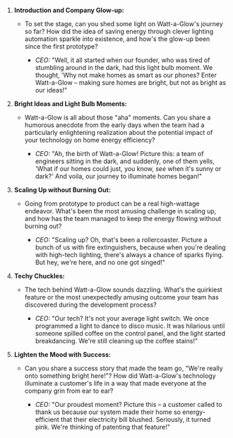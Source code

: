1. **Introduction and Company Glow-up:**
   - To set the stage, can you shed some light on Watt-a-Glow's journey so far? How did the idea of saving energy through clever lighting automation sparkle into existence, and how's the glow-up been since the first prototype?

      - *CEO:* "Well, it all started when our founder, who was tired of stumbling around in the dark, had this light bulb moment. We thought, 'Why not make homes as smart as our phones? Enter Watt-a-Glow – making sure homes are bright, but not as bright as our ideas!"


2. **Bright Ideas and Light Bulb Moments:**
   - Watt-a-Glow is all about those "aha" moments. Can you share a humorous anecdote from the early days when the team had a particularly enlightening realization about the potential impact of your technology on home energy efficiency?

      - *CEO:* "Ah, the birth of Watt-a-Glow! Picture this: a team of engineers sitting in the dark, and suddenly, one of them yells, 'What if our homes could just, you know, *see* when it's sunny or dark?' And voila, our journey to illuminate homes began!"

3. **Scaling Up without Burning Out:**
   - Going from prototype to product can be a real high-wattage endeavor. What's been the most amusing challenge in scaling up, and how has the team managed to keep the energy flowing without burning out?

      - *CEO:* "Scaling up? Oh, that's been a rollercoaster. Picture a bunch of us with fire extinguishers, because when you're dealing with high-tech lighting, there's always a chance of sparks flying. But hey, we're here, and no one got singed!"

4. **Techy Chuckles:**
   - The tech behind Watt-a-Glow sounds dazzling. What's the quirkiest feature or the most unexpectedly amusing outcome your team has discovered during the development process?

      - *CEO:* "Our tech? It's not your average light switch. We once programmed a light to dance to disco music. It was hilarious until someone spilled coffee on the control panel, and the light started breakdancing. We're still cleaning up the coffee stains!"

5. **Lighten the Mood with Success:**
   - Can you share a success story that made the team go, "We're really onto something bright here!"? How did Watt-a-Glow's technology illuminate a customer's life in a way that made everyone at the company grin from ear to ear?

      - *CEO:* "Our proudest moment? Picture this – a customer called to thank us because our system made their home so energy-efficient that their electricity bill blushed. Seriously, it turned pink. We're thinking of patenting that feature!"

